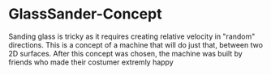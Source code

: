 # GlassSander-Concept
Sanding glass is tricky as it requires creating relative velocity in "random" directions. This is a concept of a machine that will do just that, between two 2D surfaces.
After this concept was chosen, the machine was built by friends who made their costumer extremly happy

